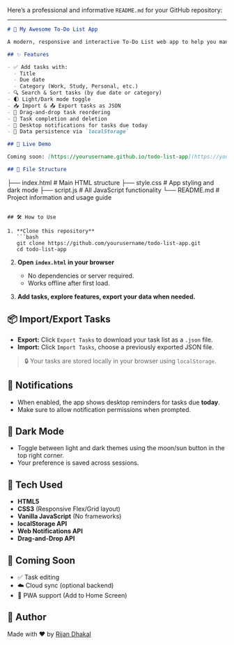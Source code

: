 Here’s a professional and informative `README.md` for your GitHub repository:

---

```markdown
# 📝 My Awesome To-Do List App

A modern, responsive and interactive To-Do List web app to help you manage your daily tasks with ease and efficiency.

## ✨ Features

- ✅ Add tasks with:
  - Title
  - Due date
  - Category (Work, Study, Personal, etc.)
- 🔍 Search & Sort tasks (by due date or category)
- 🌓 Light/Dark mode toggle
- 📥 Import & 📤 Export tasks as JSON
- 🧲 Drag-and-drop task reordering
- 📌 Task completion and deletion
- 🔔 Desktop notifications for tasks due today
- 💾 Data persistence via `localStorage`

## 🚀 Live Demo

Coming soon: [https://yourusername.github.io/todo-list-app](https://yourusername.github.io/todo-list-app)

## 📂 File Structure

```

├── index.html          # Main HTML structure
├── style.css           # App styling and dark mode
├── script.js           # All JavaScript functionality
└── README.md           # Project information and usage guide

````

## 🛠️ How to Use

1. **Clone this repository**
   ```bash
   git clone https://github.com/yourusername/todo-list-app.git
   cd todo-list-app
````

2. **Open `index.html` in your browser**

   * No dependencies or server required.
   * Works offline after first load.

3. **Add tasks, explore features, export your data when needed.**

## 📦 Import/Export Tasks

* **Export:** Click `Export Tasks` to download your task list as a `.json` file.
* **Import:** Click `Import Tasks`, choose a previously exported JSON file.

> 🔒 Your tasks are stored locally in your browser using `localStorage`.

## 🔔 Notifications

* When enabled, the app shows desktop reminders for tasks due **today**.
* Make sure to allow notification permissions when prompted.

## 🌙 Dark Mode

* Toggle between light and dark themes using the moon/sun button in the top right corner.
* Your preference is saved across sessions.

## 🧠 Tech Used

* **HTML5**
* **CSS3** (Responsive Flex/Grid layout)
* **Vanilla JavaScript** (No frameworks)
* **localStorage API**
* **Web Notifications API**
* **Drag-and-Drop API**

## 🧪 Coming Soon

* ✅ Task editing
* ☁️ Cloud sync (optional backend)
* 📱 PWA support (Add to Home Screen)


## 🙌 Author

Made with ❤️ by [Rijan Dhakal](https://rijandhakal0.com.np)

